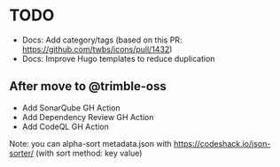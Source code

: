 # TODO

- Docs: Add category/tags (based on this PR: <https://github.com/twbs/icons/pull/1432>)
- Docs: Improve Hugo templates to reduce duplication

## After move to @trimble-oss

- Add SonarQube GH Action
- Add Dependency Review GH Action
- Add CodeQL GH Action

Note: you can alpha-sort metadata.json with <https://codeshack.io/json-sorter/> (with sort method: key value)
